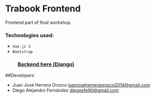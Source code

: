 # Trabook Frontend

Frontend part of final workshop.

### Technologies used:
- `Vue.js 2`
- `Bootstrap`

> ### [Backend here (Django)](https://github.com/eltin28/BackPeak)

##Developers
- Juan José Herrera Orozco
  juanjoseherreraorozco2014@gmail.com
- Diego Alejandro Fernández
  diegoefe90@gmail.com
